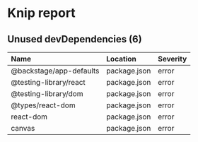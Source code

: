 # Knip report

## Unused devDependencies (6)

| Name                    | Location     | Severity |
| :---------------------- | :----------- | :------- |
| @backstage/app-defaults | package.json | error    |
| @testing-library/react  | package.json | error    |
| @testing-library/dom    | package.json | error    |
| @types/react-dom        | package.json | error    |
| react-dom               | package.json | error    |
| canvas                  | package.json | error    |
